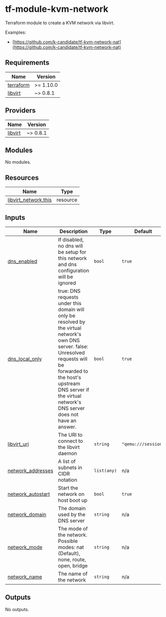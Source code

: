# tf-module-kvm-network
Terraform module to create a KVM network via libvirt.

Examples:
- [https://github.com/k-candidate/tf-kvm-network-nat](https://github.com/k-candidate/tf-kvm-network-nat)

<!-- BEGIN_TF_DOCS -->
## Requirements

| Name | Version |
|------|---------|
| <a name="requirement_terraform"></a> [terraform](#requirement\_terraform) | >= 1.10.0 |
| <a name="requirement_libvirt"></a> [libvirt](#requirement\_libvirt) | ~> 0.8.1 |

## Providers

| Name | Version |
|------|---------|
| <a name="provider_libvirt"></a> [libvirt](#provider\_libvirt) | ~> 0.8.1 |

## Modules

No modules.

## Resources

| Name | Type |
|------|------|
| [libvirt_network.this](https://registry.terraform.io/providers/dmacvicar/libvirt/latest/docs/resources/network) | resource |

## Inputs

| Name | Description | Type | Default | Required |
|------|-------------|------|---------|:--------:|
| <a name="input_dns_enabled"></a> [dns\_enabled](#input\_dns\_enabled) | If disabled, no dns will be setup for this network and dns configuration will be ignored | `bool` | `true` | no |
| <a name="input_dns_local_only"></a> [dns\_local\_only](#input\_dns\_local\_only) | true: DNS requests under this domain will only be resolved by the virtual network's own DNS server. false: Unresolved requests will be forwarded to the host's upstream DNS server if the virtual network's DNS server does not have an answer. | `bool` | `true` | no |
| <a name="input_libvirt_uri"></a> [libvirt\_uri](#input\_libvirt\_uri) | The URI to connect to the libvirt daemon | `string` | `"qemu:///session"` | no |
| <a name="input_network_addresses"></a> [network\_addresses](#input\_network\_addresses) | A list of subnets in CIDR notation | `list(any)` | n/a | yes |
| <a name="input_network_autostart"></a> [network\_autostart](#input\_network\_autostart) | Start the network on host boot up | `bool` | `true` | no |
| <a name="input_network_domain"></a> [network\_domain](#input\_network\_domain) | The domain used by the DNS server | `string` | n/a | yes |
| <a name="input_network_mode"></a> [network\_mode](#input\_network\_mode) | The mode of the network. Possible modes: nat (Default), none, route, open, bridge | `string` | n/a | yes |
| <a name="input_network_name"></a> [network\_name](#input\_network\_name) | The name of the network | `string` | n/a | yes |

## Outputs

No outputs.
<!-- END_TF_DOCS -->